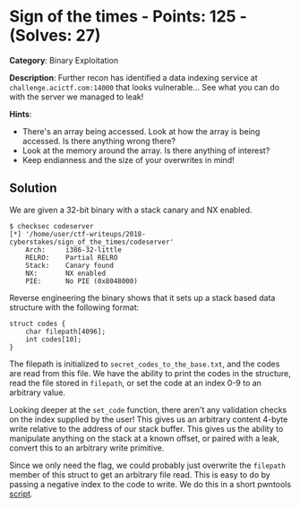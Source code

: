 # Sign of the times - Points: 125 - (Solves: 27)

**Category**: Binary Exploitation

**Description**: Further recon has identified a data indexing service at
`challenge.acictf.com:14000` that looks vulnerable... See what you can do with
the server we managed to leak!

**Hints**:
- There's an array being accessed. Look at how the array is being accessed. Is
  there anything wrong there?
- Look at the memory around the array. Is there anything of interest?
- Keep endianness and the size of your overwrites in mind!

## Solution

We are given a 32-bit binary with a stack canary and NX enabled.

```
$ checksec codeserver
[*] '/home/user/ctf-writeups/2018-cyberstakes/sign_of_the_times/codeserver'
    Arch:     i386-32-little
    RELRO:    Partial RELRO
    Stack:    Canary found
    NX:       NX enabled
    PIE:      No PIE (0x8048000)
```

Reverse engineering the binary shows that it sets up a stack based data
structure with the following format:

```
struct codes {
    char filepath[4096];
    int codes[10];
}
```

The filepath is initialized to `secret_codes_to_the_base.txt`, and the codes
are read from this file. We have the ability to print the codes in the
structure, read the file stored in `filepath`, or set the code at an index 0-9
to an arbitrary value.

Looking deeper at the `set_code` function, there aren't any validation checks
on the index supplied by the user! This gives us an arbitrary content 4-byte
write relative to the address of our stack buffer. This gives us the ability to
manipulate anything on the stack at a known offset, or paired with a leak,
convert this to an arbitrary write primitive.

Since we only need the flag, we could probably just overwrite the `filepath`
member of this struct to get an arbitrary file read. This is easy to do by
passing a negative index to the code to write. We do this in a short pwntools
[script](solve.py).
